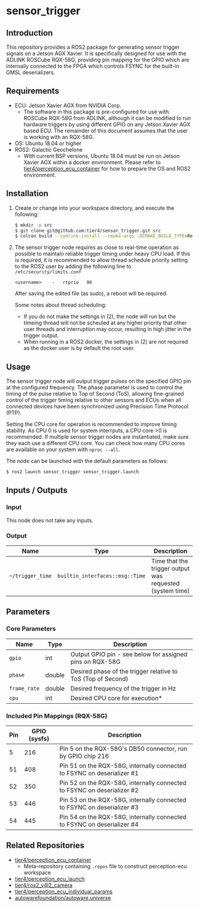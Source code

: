 # sensor_trigger

## Introduction
This repository provides a ROS2 package for generating sensor trigger signals on a Jetson AGX Xavier. It is specifically designed for use with the ADLINK ROSCube RQX-58G, providing pin mapping for the GPIO which are internally connected to the FPGA which controls FSYNC for the built-in GMSL deserializers.

## Requirements
- ECU: Jetson Xavier AGX from NVIDIA Corp.
    - The software in this package is pre-configured for use with ROSCube RQX-58G from ADLINK, although it can be modified to run hardware triggers by using different GPIO on any Jetson Xavier AGX based ECU. The remainder of this document assumes that the user is working with an RQX-58G.
- OS: Ubuntu 18.04 or higher
- ROS2: Galactic Geochelone
    - With current BSP versions, Ubuntu 18.04 must be run on Jetson Xavier AGX within a docker environment. Please refer to [tier4/perception_ecu_container](https://github.com/tier4/perception_ecu_container) for how to prepare the OS and ROS2 environment.

## Installation
1. Create or change into your workspace directory, and execute the following:
    ```bash
    $ mkdir -p src
    $ git clone git@github.com:tier4/sensor_trigger.git src
    $ colcon build --symlink-install --cmake-args -DCMAKE_BUILD_TYPE=Release --packages-up-to sensor_trigger
    ```
2. The sensor trigger node requires as close to real-time operation as possible to maintain reliable trigger timing under heavy CPU load. 
If this is required, it is recommended to allow thread schedule priority setting to the ROS2 user by adding the following line to `/etc/security/limits.conf`
    ```
    <username>    -   rtprio   98
    ```
    After saving the edited file (as sudo), a reboot will be required.

    Some notes about thread scheduling:
    - If you do not make the settings in (2), the node will run but the timeing thread will not be scheuled at any higher priority that other user threads and interruption may occur, resulting in high jitter in the trigger output.
    - When running in a ROS2 docker, the settings in (2) are not required as the docker user is by default the root user.

## Usage
The sensor trigger node will output trigger pulses on the specified GPIO pin at the configured frequency.
The phase parameter is used to control the timing of the pulse relative to Top of Second (ToS), allowing fine-grained control of the trigger timing relative to other sensors and ECUs when all connected devices have been synchronized using Precision Time Protocol (PTP).

Setting the CPU core for operation is recommended to improve timing stability. As CPU 0 is used for system interrputs, a CPU core >0 is recommended. If multiple sensor trigger nodes are instantiated, make sure they each use a different CPU core. You can check how many CPU cores are available on your system with `nproc --all`.

The node can be launched with the default parameters as follows:
```bash
$ ros2 launch sensor_trigger sensor_trigger.launch
```

## Inputs / Outputs

### Input

This node does not take any inputs.

### Output

| Name             | Type                            | Description                                              |
| ---------------- | --------------------------------| -------------------------------------------------------- |
| `~/trigger_time` | `builtin_interfaces::msg::Time` | Time that the trigger output was requested (system time) |

## Parameters

### Core Parameters

| Name         | Type   | Description                                                  |
| ------------ | ------ | ------------------------------------------------------------ |
| `gpio`       | int    | Output GPIO pin - see below for assigned pins on RQX-58G     |
| `phase`      | double | Desired phase of the trigger relative to ToS (Top of Second) |
| `frame_rate` | double | Desired frequency of the trigger in Hz                       |
| `cpu`        | int    | Desired CPU core for execution*                              |

### Included Pin Mappings (RQX-58G)

| Pin | GPIO (sysfs) | Description                                                             |
| --- | ------------ | ------------------------------------------------------------------------|
| 5   | 216          | Pin 5 on the RQX-58G's DB50 connector, run by GPIO chip 216             |
| 51  | 408          | Pin 51 on the RQX-58G, internally connected to FSYNC on deserializer #1 |
| 52  | 350          | Pin 52 on the RQX-58G, internally connected to FSYNC on deserializer #2 |
| 53  | 446          | Pin 53 on the RQX-58G, internally connected to FSYNC on deserializer #3 |
| 54  | 445          | Pin 54 on the RQX-58G, internally connected to FSYNC on deserializer #4 |

## Related Repositories
- [tier4/perception_ecu_container](https://github.com/tier4/perception_ecu_container)
    - Meta-repository containing `.repos` file to construct perception-ecu workspace
- [tier4/perception_ecu_launch](https://github.com/tier4/perception_ecu_launch.git)
- [tier4/ros2_v4l2_camera](https://github.com/tier4/ros2_v4l2_camera.git)
- [tier4/perception_ecu_individual_params](https://github.com/tier4/perception_ecu_individual_params)
- [autowarefoundation/autoware.universe](https://github.com/autowarefoundation/autoware.universe.git)
